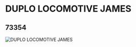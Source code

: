 # DUPLO LOCOMOTIVE JAMES
## 73354
![DUPLO LOCOMOTIVE JAMES](https://lc-www-live-s.legocdn.com/media/bricks/5/2/4535709.jpg)